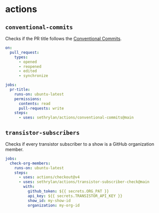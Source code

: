 # actions

## `conventional-commits`

Checks if the PR title follows the [Conventional Commits](https://www.conventionalcommits.org/en/v1.0.0/).

```yaml
on:
  pull_request:
    types:
      - opened
      - reopened
      - edited
      - synchronize

jobs:
  pr-title:
    runs-on: ubuntu-latest
    permissions:
      contents: read
      pull-requests: write
    steps:
      - uses: sethrylan/actions/conventional-commits@main
```


## `transistor-subscribers`

Checks if every transistor subscriber to a show is a GitHub organization member.

```yaml
jobs:
  check-org-members:
    runs-on: ubuntu-latest
    steps:
      - uses: actions/checkout@v4
      - uses: sethrylan/actions/transistor-subscriber-check@main
        with:
          github_token: ${{ secrets.ORG_PAT }}
          api_key: ${{ secrets.TRANSISTOR_API_KEY }}
          show_id: my-show-id
          organization: my-org-id
```
